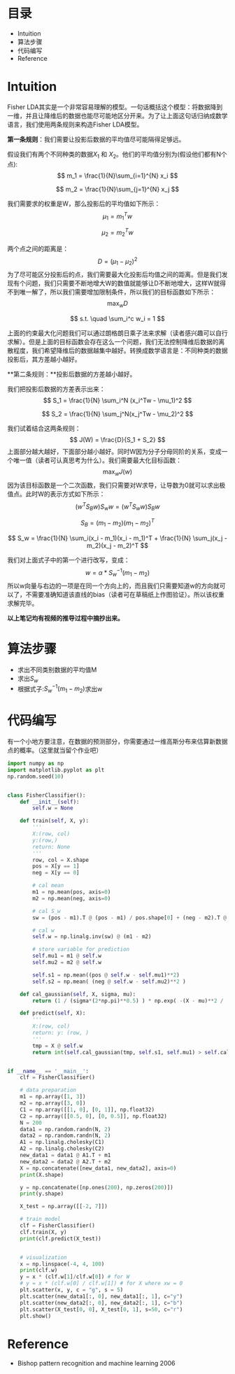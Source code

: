 # 目录

* Intuition
* 算法步骤
* 代码编写
* Reference

# Intuition

Fisher LDA其实是一个非常容易理解的模型。一句话概括这个模型：将数据降到一维，并且让降维后的数据也能尽可能地区分开来。为了让上面这句话归纳成数学语言，我们使用两条规则来构造Fisher LDA模型。

**第一条规则**：我们需要让投影后数据的平均值尽可能隔得足够远。

假设我们有两个不同种类的数据$X_1$ 和 $X_2$。他们的平均值分别为(假设他们都有N个点):
$$
m_1 = \frac{1}{N}\sum_{i=1}^{N} x_i
$$

$$
m_2 = \frac{1}{N}\sum_{j=1}^{N} x_j
$$

我们需要求的权重是W，那么投影后的平均值如下所示：
$$
\mu_1 = m_1^T w
$$

$$
\mu_2 = m_2^T w
$$

两个点之间的距离是：
$$
D = (\mu_1 - \mu_2)^2
$$
为了尽可能区分投影后的点，我们需要最大化投影后均值之间的距离。但是我们发现有个问题，我们只需要不断地增大W的数值就能够让D不断地增大，这样W就得不到唯一解了，所以我们需要增加限制条件，所以我们的目标函数如下所示：
$$
\max_w  D
$$

$$
s.t. \quad \sum_i^c  w_i = 1
$$

上面的约束最大化问题我们可以通过朗格朗日乘子法来求解（读者感兴趣可以自行求解）。但是上面的目标函数会存在这么一个问题，我们无法控制降维后数据的离散程度，我们希望降维后的数据越集中越好。转换成数学语言是：不同种类的数据投影后，其方差越小越好。

**第二条规则：**投影后数据的方差越小越好。

我们把投影后数据的方差表示出来：
$$
S_1 = \frac{1}{N} \sum_i^N (x_i^Tw - \mu_1)^2
$$

$$
S_2 = \frac{1}{N} \sum_j^N(x_j^Tw - \mu_2)^2
$$

我们试着结合这两条规则：
$$
J(W) = \frac{D}{S_1 + S_2}
$$
上面部分越大越好，下面部分越小越好。同时W因为分子分母同阶的关系，变成一个唯一值（读者可认真思考为什么）。我们需要最大化目标函数：
$$
\max_w J(w)
$$
因为该目标函数是一个二次函数，我们只需要对W求导，让导数为0就可以求出极值点。此时W的表示方式如下所示：
$$
(w^T S_B w)S_w w = (w^TS_w w)S_Bw
$$

$$
S_B = (m_1 - m_2)(m_1 - m_2)^T
$$

$$
S_w = \frac{1}{N} \sum_i(x_i - m_1)(x_i - m_1)^T + \frac{1}{N} \sum_j(x_j - m_2)(x_j - m_2)^T
$$

我们对上面式子中的第一个进行改写，变成：
$$
w = \alpha * S_w^{-1} (m_1 - m_2)
$$
所以w向量与右边的一项是在同一个方向上的，而且我们只需要知道w的方向就可以了，不需要准确知道该直线的bias（读者可在草稿纸上作图验证）。所以该权重求解完毕。

**以上笔记均有视频的推导过程中摘抄出来。**

# 算法步骤

* 求出不同类别数据的平均值M
* 求出$S_w$
* 根据式子:$S_w^{-1}(m_1 - m_2)$求出w

# 代码编写

有一个小地方要注意，在数据的预测部分，你需要通过一维高斯分布来估算新数据点的概率。（这里就当留个作业吧）

```python
import numpy as np
import matplotlib.pyplot as plt
np.random.seed(10)


class FisherClassifier():
    def __init__(self):
        self.w = None

    def train(self, X, y):
        '''
        X:(row, col)
        y:(row,)
        return: None
        '''
        row, col = X.shape
        pos = X[y == 1]
        neg = X[y == 0]

        # cal mean
        m1 = np.mean(pos, axis=0)
        m2 = np.mean(neg, axis=0)

        # cal S_w
        sw = (pos - m1).T @ (pos - m1) / pos.shape[0] + (neg - m2).T @ (neg - m2)/neg.shape[0]

        # cal w
        self.w = np.linalg.inv(sw) @ (m1 - m2)

        # store variable for prediction
        self.mu1 = m1 @ self.w
        self.mu2 = m2 @ self.w

        self.s1 = np.mean((pos @ self.w - self.mu1)**2)
        self.s2 = np.mean( (neg @ self.w - self.mu2)**2 )

    def cal_gaussian(self, X, sigma, mu):
        return (1 / (sigma*(2*np.pi)**0.5) ) * np.exp( -(X - mu)**2 / (2*sigma**2) )

    def predict(self, X):
        '''
        X:(row, col)
        return: y: (row, )
        '''
        tmp = X @ self.w
        return int(self.cal_gaussian(tmp, self.s1, self.mu1) > self.cal_gaussian(tmp, self.s2, self.mu2))


if __name__ == '__main__':
    clf = FisherClassifier()

    # data preparation
    m1 = np.array([1, 3])
    m2 = np.array([3, 0])
    C1 = np.array([[1, 0], [0, 1]], np.float32)
    C2 = np.array([[0.5, 0], [0, 0.5]], np.float32)
    N = 200
    data1 = np.random.randn(N, 2)
    data2 = np.random.randn(N, 2)
    A1 = np.linalg.cholesky(C1)
    A2 = np.linalg.cholesky(C2)
    new_data1 = data1 @ A1.T + m1
    new_data2 = data2 @ A2.T + m2
    X = np.concatenate([new_data1, new_data2], axis=0)
    print(X.shape)

    y = np.concatenate([np.ones(200), np.zeros(200)])
    print(y.shape)

    X_test = np.array([[-2, 7]])

    # train model
    clf = FisherClassifier()
    clf.train(X, y)
    print(clf.predict(X_test))


    # visualization
    x = np.linspace(-4, 4, 100)
    print(clf.w)
    y = x * (clf.w[1]/clf.w[0]) # for W
    # y = x * (clf.w[0] / clf.w[1]) # for X where xw = 0
    plt.scatter(x, y, c = "g", s = 5)
    plt.scatter(new_data1[:, 0], new_data1[:, 1], c="y")
    plt.scatter(new_data2[:, 0], new_data2[:, 1], c="b")
    plt.scatter(X_test[0, 0], X_test[0, 1], s=50, c="r")
    plt.show()
```



# Reference

* Bishop pattern recognition and machine learning 2006


